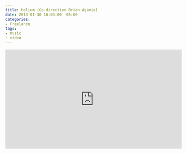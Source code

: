 ```yaml
---
title: Helium (Co-direction Brian Agamie)
date: 2013-01-30 16:04:00 -05:00
categories:
- Freelance
tags:
- music
- video
---
```


<div class="video-standard">
<iframe width="560" height="315" src="https://www.youtube.com/embed/zvxWiLzZdGU?rel=0&amp;controls=0&amp;showinfo=0" frameborder="0" allow="autoplay; encrypted-media" allowfullscreen allow="autoplay" background="1"></iframe>
</div>
